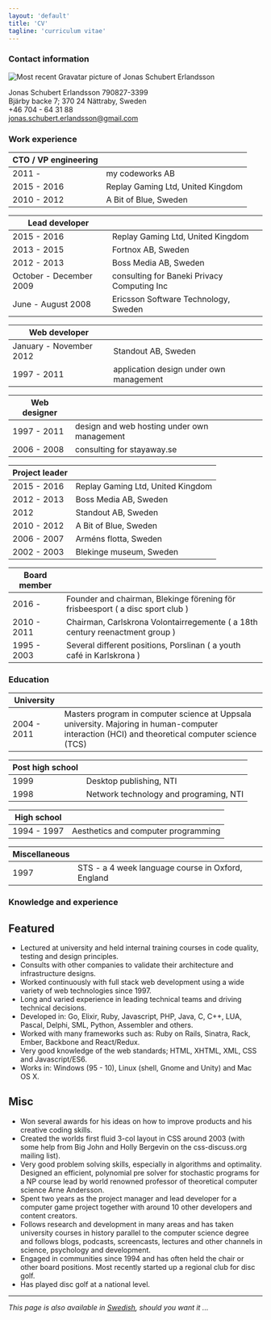 ```yaml
---
layout: 'default'
title: 'CV'
tagline: 'curriculum vitae'
---
```

### Contact information

![Most recent Gravatar picture of Jonas Schubert Erlandsson](http://www.gravatar.com/avatar/e1c3d4473d83daf1d88e6e846d60e38b.png?s=150)

Jonas Schubert Erlandsson 790827-3399  
Bjärby backe 7; 370 24 Nättraby, Sweden  
+46 704 - 64 31 88  
jonas.schubert.erlandsson@gmail.com

### Work experience

  CTO / VP engineering | &nbsp;
-------|--------
  2011 - | my codeworks AB
  2015 - 2016 | Replay Gaming Ltd, United Kingdom
  2010 - 2012 | A Bit of Blue, Sweden

  Lead developer | &nbsp;
-------|--------
  2015 - 2016 | Replay Gaming Ltd, United Kingdom
  2013 - 2015 | Fortnox AB, Sweden
  2012 - 2013 | Boss Media AB, Sweden
  October - December 2009 | consulting for Baneki Privacy Computing Inc
  June - August 2008 | Ericsson Software Technology, Sweden

  Web developer | &nbsp;
-------|--------
  January - November 2012 | Standout AB, Sweden
  1997 - 2011 | application design under own management

  Web designer | &nbsp;
-------|--------
  1997 - 2011 | design and web hosting under own management
  2006 - 2008 | consulting for stayaway.se

  Project leader | &nbsp;
-------|--------
  2015 - 2016 | Replay Gaming Ltd, United Kingdom
  2012 - 2013 | Boss Media AB, Sweden
  2012 | Standout AB, Sweden
  2010 - 2012 | A Bit of Blue, Sweden
  2006 - 2007 | Arméns flotta, Sweden
  2002 - 2003 | Blekinge museum, Sweden

  Board member | &nbsp;
-------|--------
  2016 - | Founder and chairman, Blekinge förening för frisbeesport ( a disc sport club )
  2010 - 2011 | Chairman, Carlskrona Volontairregemente ( a 18th century reenactment group )
  1995 - 2003 | Several different positions, Porslinan ( a youth café in Karlskrona )

### Education

  University | &nbsp;
-------|--------
  2004 - 2011 | Masters program in computer science at Uppsala university. Majoring in human-computer interaction (HCI) and theoretical computer science (TCS)

  Post high school | &nbsp;
-------|--------
  1999 | Desktop publishing, NTI
  1998 | Network technology and programing, NTI

  High school | &nbsp;
-------|--------
  1994 - 1997 | Aesthetics and computer programming

  Miscellaneous | &nbsp;
-------|--------
  1997 | STS - a 4 week language course in Oxford, England

### Knowledge and experience

## Featured

* Lectured at university and held internal training courses in code quality, testing and design principles.
* Consults with other companies to validate their architecture and infrastructure designs.
* Worked continuously with full stack web development using a wide variety of web technologies since 1997.
* Long and varied experience in leading technical teams and driving technical decisions.
* Developed in: Go, Elixir, Ruby, Javascript, PHP, Java, C, C++, LUA, Pascal, Delphi, SML, Python, Assembler and others.
* Worked with many frameworks such as: Ruby on Rails, Sinatra, Rack, Ember, Backbone and React/Redux.
* Very good knowledge of the web standards; HTML, XHTML, XML, CSS and Javascript/ES6.
* Works in: Windows (95 - 10), Linux (shell, Gnome and Unity) and Mac OS X.

## Misc

* Won several awards for his ideas on how to improve products and his creative coding skills.
* Created the worlds first fluid 3-col layout in CSS around 2003 (with some help from Big John and Holly Bergevin on the css-discuss.org mailing list).
* Very good problem solving skills, especially in algorithms and optimality. Designed an efficient, polynomial pre solver for stochastic programs for a NP course lead by world renowned professor of theoretical computer science Arne Andersson.
* Spent two years as the project manager and lead developer for a computer game project together with around 10 other developers and content creators.
* Follows research and development in many areas and has taken university courses in history parallel to the computer science degree and follows blogs, podcasts, screencasts, lectures and other channels in science, psychology and development.
* Engaged in communities since 1994 and has often held the chair or other board positions. Most recently started up a regional club for disc golf.
* Has played disc golf at a national level.

--------------

*This page is also available in [Swedish](/cv-se/), should you want it ...*

